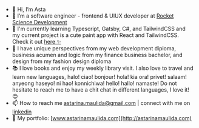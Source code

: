 - 👋 Hi, I’m Asta
- 🌱 I’m a software engineer - frontend & UIUX developer at [Rocket Science Development](https://rocketscience.one/)
- 🔨 I'm currently learning Typescript, Gatsby, C#, and TailwindCSS and my current project is a cute paint app with React and TailwindCSS. Check it out [here ✨](https://github.com/astarinamaulida/drawit)
- 💞️ I have unique perspectives from my web development diploma, business acumen and logic from my finance business bachelor, and design from my fashion design diploma
- 📚 I love books and enjoy my weekly library visit. I also love to travel and learn new languages, halo! ciao! bonjour! hola! kia ora! privet! salaam! anyeong haseyo! ni hao! konnichiwa! hello! hallo! namaste! Do not hesitate to reach me to have a chit chat in different languages, I love it! 😊
- 📫 How to reach me [astarina.maulida@gmail.com](mailto:astarina.maulida@gmail.com) | connect with me on [linkedin](https://www.linkedin.com/in/astarinamaulida/)
- 🎨 My portfolio: [www.astarinamaulida.com](http://astarinamaulida.com)

<!---
astarinamaulida/astarinamaulida is a ✨ special ✨ repository because its `README.md` (this file) appears on your GitHub profile.
You can click the Preview link to take a look at your changes.
--->
